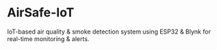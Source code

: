 # AirSafe-IoT
IoT-based air quality &amp; smoke detection system using ESP32 &amp; Blynk for real-time monitoring &amp; alerts.
